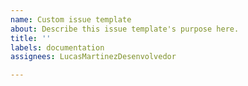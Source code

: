 ```yaml
---
name: Custom issue template
about: Describe this issue template's purpose here.
title: ''
labels: documentation
assignees: LucasMartinezDesenvolvedor

---
```



